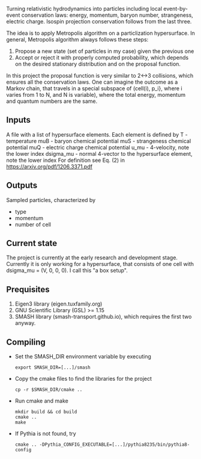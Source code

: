 Turning relativistic hydrodynamics into
particles including local event-by-event conservation laws: energy, momentum, baryon number,
strangeness, electric charge. Isospin projection conservation follows from the
last three.

The idea is to apply Metropolis algorithm on a particlization hypersurface.
In general, Metropolis algorithm always follows these steps:
1. Propose a new state (set of particles in my case) given the previous one
2. Accept or reject it with properly computed probability, which depends
   on the desired stationary distribution and on the proposal function.

In this project the proposal function is very similar to 2<->3 collisions,
which ensures all the conservation laws. One can imagine the outcome as a Markov chain,
that travels in a special subspace of (cell(i), p_i}, where i varies from 1 to N, and N
is variable), where the total energy, momentum and quantum numbers are the same.

## Inputs

A file with a list of hypersurface elements. Each element is defined by
T    - temperature
muB  - baryon chemical potential
muS  - strangeness chemical potential
muQ  - electric charge chemical potential
u_mu - 4-velocity, note the lower index
dsigma_mu - normal 4-vector to the hypersurface element, note the lower index
       For definition see Eq. (2) in https://arxiv.org/pdf/1206.3371.pdf

## Outputs

Sampled particles, characterized by
- type
- momentum
- number of cell

## Current state

The project is currently at the early research and development stage. Currently it is only working
for a hypersurface, that consists of one cell with dsigma_mu = (V, 0, 0, 0).
I call this "a box setup".


## Prequisites

1. Eigen3 library (eigen.tuxfamily.org)
2. GNU Scientific Library (GSL) >= 1.15
3. SMASH library (smash-transport.github.io), which requires the first two anyway.

## Compiling

- Set the SMASH_DIR environment variable by executing

      export SMASH_DIR=[...]/smash

- Copy the cmake files to find the libraries for the project

      cp -r $SMASH_DIR/cmake ..

- Run cmake and make

      mkdir build && cd build
      cmake ..
      make

- If Pythia is not found, try

      cmake .. -DPythia_CONFIG_EXECUTABLE=[...]/pythia8235/bin/pythia8-config

